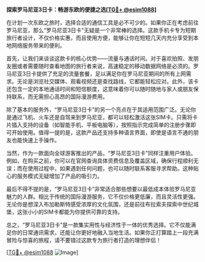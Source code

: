 **探索罗马尼亚3日卡：畅游东欧的便捷之选[[TG💪+ @esim1088](https://t.me/s/esim1088)]**

在计划一次东欧之旅时，选择合适的通信工具是必不可少的。如果你正在考虑前往罗马尼亚，那么“罗马尼亚3日卡”无疑是一个非常棒的选择。这款手机卡专为短期旅行者设计，不仅价格实惠，而且使用方便，能够让你在短短几天内充分享受到本地网络服务带来的便利。

首先，让我们来谈谈这款卡的核心优势——流量与通话时间。对于喜欢拍照、发朋友圈或者需要随时查看地图的旅行者来说，高速稳定的移动数据网络是必须的。罗马尼亚3日卡提供了充足的流量套餐，足以满足你在罗马尼亚期间的所有上网需求。无论是浏览社交媒体、观看视频还是查找路线，它都能轻松应对。此外，该卡还包含一定的本地通话时间和短信额度，这意味着你可以随时随地与家人或朋友保持联系，而无需担心高昂的国际漫游费用。

除了基本的服务外，“罗马尼亚3日卡”的另一个亮点在于其适用范围广泛。无论你是通过飞机、火车还是自驾来到罗马尼亚，都可以轻松激活这张SIM卡。只需将卡片插入支持的设备（如智能手机、平板电脑等），按照指示完成简单的注册步骤即可开始使用。值得一提的是，这款产品还支持多种语言界面，即使是语言不通的朋友也能快速上手操作。

当然，作为一款面向全球游客推出的产品，“罗马尼亚3日卡”同样注重用户体验。例如，在购买之前，你可以在官网查询具体资费信息及覆盖区域，确保行程顺利无误；而在使用过程中，如果遇到任何问题，也可以随时联系客服寻求帮助。这种贴心的服务模式无疑增加了产品的吸引力。

最后不得不提的是，“罗马尼亚3日卡”非常适合那些想要以最低成本体验罗马尼亚魅力的人群。相比于传统的国际漫游服务，它不仅价格更低廉，而且灵活性更强。无论你是想深入布加勒斯特感受浓厚的文化氛围，还是前往布拉索夫探索中世纪城堡，这张小小的SIM卡都能为你提供可靠的支持。

总之，“罗马尼亚3日卡”是一款集实用性与经济性于一体的优秀选择。它不仅能满足你的日常通讯需求，还能让你更好地融入当地生活。如果你正打算踏上一段充满冒险与惊喜的旅程，请不要错过这款专为旅行者打造的理想伴侣！

[[TG💪+ @esim1088](https://t.me/s/esim1088) ![Image](https://i.postimg.cc/4NQfJmqS/Snipaste-2025-05-13-00-14-12.png)]